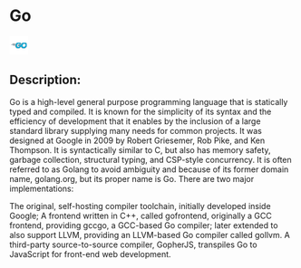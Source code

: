 # Go

![Go](images/Go.png)

## Description:
Go is a high-level general purpose programming language that is statically typed and compiled. It is known for the simplicity of its syntax and the efficiency of development that it enables by the inclusion of a large standard library supplying many needs for common projects. It was designed at Google in 2009 by Robert Griesemer, Rob Pike, and Ken Thompson. It is syntactically similar to C, but also has memory safety, garbage collection, structural typing, and CSP-style concurrency. It is often referred to as Golang to avoid ambiguity and because of its former domain name, golang.org, but its proper name is Go.
There are two major implementations:

The original, self-hosting compiler toolchain, initially developed inside Google;
A frontend written in C++, called gofrontend, originally a GCC frontend, providing gccgo, a GCC-based Go compiler; later extended to also support LLVM, providing an LLVM-based Go compiler called gollvm.
A third-party source-to-source compiler, GopherJS, transpiles Go to JavaScript for front-end web development.



